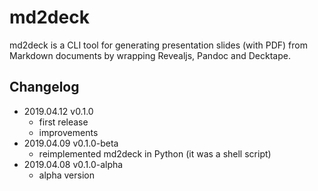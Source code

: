 # md2deck

md2deck is a CLI tool for generating presentation slides (with PDF) from Markdown documents by wrapping Revealjs, Pandoc and Decktape.

## Changelog

- 2019.04.12 v0.1.0
    - first release
    - improvements
- 2019.04.09 v0.1.0-beta
    - reimplemented md2deck in Python (it was a shell script)
- 2019.04.08 v0.1.0-alpha
    - alpha version
